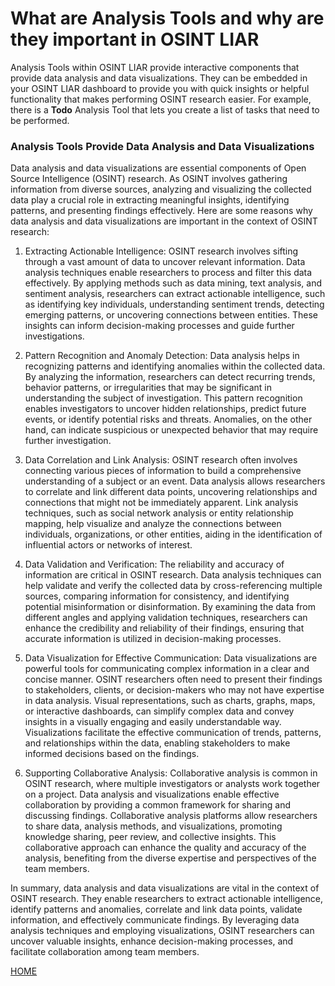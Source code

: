 # What are Analysis Tools and why are they important in OSINT LIAR
Analysis Tools within OSINT LIAR provide interactive components that provide data analysis and data visualizations.
They can be embedded in your OSINT LIAR dashboard to provide you with quick insights or helpful functionality that 
makes performing OSINT research easier. For example, there is a **Todo** Analysis Tool that lets you
create a list of tasks that need to be performed. 

### Analysis Tools Provide Data Analysis and Data Visualizations
Data analysis and data visualizations are essential components of Open Source Intelligence (OSINT) research. As OSINT involves gathering information from diverse sources, analyzing and visualizing the collected data play a crucial role in extracting meaningful insights, identifying patterns, and presenting findings effectively. Here are some reasons why data analysis and data visualizations are important in the context of OSINT research:

1. Extracting Actionable Intelligence: OSINT research involves sifting through a vast amount of data to uncover relevant information. Data analysis techniques enable researchers to process and filter this data effectively. By applying methods such as data mining, text analysis, and sentiment analysis, researchers can extract actionable intelligence, such as identifying key individuals, understanding sentiment trends, detecting emerging patterns, or uncovering connections between entities. These insights can inform decision-making processes and guide further investigations.

2. Pattern Recognition and Anomaly Detection: Data analysis helps in recognizing patterns and identifying anomalies within the collected data. By analyzing the information, researchers can detect recurring trends, behavior patterns, or irregularities that may be significant in understanding the subject of investigation. This pattern recognition enables investigators to uncover hidden relationships, predict future events, or identify potential risks and threats. Anomalies, on the other hand, can indicate suspicious or unexpected behavior that may require further investigation.

3. Data Correlation and Link Analysis: OSINT research often involves connecting various pieces of information to build a comprehensive understanding of a subject or an event. Data analysis allows researchers to correlate and link different data points, uncovering relationships and connections that might not be immediately apparent. Link analysis techniques, such as social network analysis or entity relationship mapping, help visualize and analyze the connections between individuals, organizations, or other entities, aiding in the identification of influential actors or networks of interest.

4. Data Validation and Verification: The reliability and accuracy of information are critical in OSINT research. Data analysis techniques can help validate and verify the collected data by cross-referencing multiple sources, comparing information for consistency, and identifying potential misinformation or disinformation. By examining the data from different angles and applying validation techniques, researchers can enhance the credibility and reliability of their findings, ensuring that accurate information is utilized in decision-making processes.

5. Data Visualization for Effective Communication: Data visualizations are powerful tools for communicating complex information in a clear and concise manner. OSINT researchers often need to present their findings to stakeholders, clients, or decision-makers who may not have expertise in data analysis. Visual representations, such as charts, graphs, maps, or interactive dashboards, can simplify complex data and convey insights in a visually engaging and easily understandable way. Visualizations facilitate the effective communication of trends, patterns, and relationships within the data, enabling stakeholders to make informed decisions based on the findings.

6. Supporting Collaborative Analysis: Collaborative analysis is common in OSINT research, where multiple investigators or analysts work together on a project. Data analysis and visualizations enable effective collaboration by providing a common framework for sharing and discussing findings. Collaborative analysis platforms allow researchers to share data, analysis methods, and visualizations, promoting knowledge sharing, peer review, and collective insights. This collaborative approach can enhance the quality and accuracy of the analysis, benefiting from the diverse expertise and perspectives of the team members.

In summary, data analysis and data visualizations are vital in the context of OSINT research. They enable researchers to extract actionable intelligence, identify patterns and anomalies, correlate and link data points, validate information, and effectively communicate findings. By leveraging data analysis techniques and employing visualizations, OSINT researchers can uncover valuable insights, enhance decision-making processes, and facilitate collaboration among team members.

<a href="/tutorials/">HOME</a>
